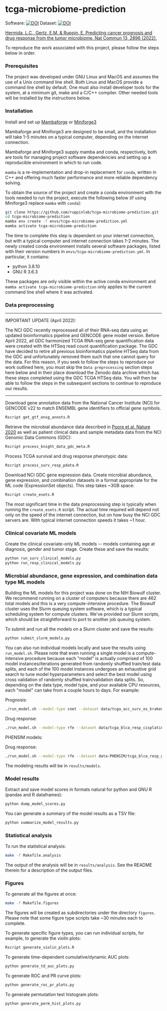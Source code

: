 # tcga-microbiome-prediction

Software: [![DOI](https://zenodo.org/badge/DOI/10.5281/zenodo.5838055.svg)](https://doi.org/10.5281/zenodo.5838055)
Dataset: [![DOI](https://zenodo.org/badge/DOI/10.5281/zenodo.5221525.svg)](https://doi.org/10.5281/zenodo.5221525)


[Hermida, L.C., Gertz, E.M. & Ruppin, E. Predicting cancer prognosis and drug
response from the tumor microbiome. Nat Commun 13, 2896 (2022).](https://doi.org/10.1038/s41467-022-30512-3)

To reproduce the work associated with this project, please follow the steps
below in order.

### Prerequisites

The project was developed under GNU Linux and MacOS and assumes the
use of a Unix command line shell. Both Linux and MacOS provide a
command line shell by default. One must also install developer tools
for the system, at a minimum git, make and a C/C++ compiler. Other
needed tools will be installed by the instructions below.

### Installation

Install and set up
[Mambaforge](https://github.com/conda-forge/miniforge#mambaforge) or
[Miniforge3](https://github.com/conda-forge/miniforge#miniforge3)

Mambaforge and Miniforge3 are designed to be small, and the installation will
take 1-5 minutes on a typical computer, depending on the internet connection.

Mambaforge and Miniforge3 supply mamba and conda, respectively, both are tools
for managing project software dependencies and setting up a reproducible
environment in which to run code.

`mamba` is a re-implementation and drop-in replacement for `conda`, written in
C++ and offering much faster performance and more reliable dependency solving.

To obtain the source of the project and create a conda environment
with the tools needed to run the project, execute the following below (if
using Miniforge3 replace `mamba` with `conda`):

```bash
git clone https://github.com/ruppinlab/tcga-microbiome-prediction.git
cd tcga-microbiome-prediction
mamba env create -f envs/tcga-microbiome-prediction.yml
mamba activate tcga-microbiome-prediction
```

The time to complete this step is dependent on your internet
connection, but with a typical computer and internet connection takes 1-2
minutes. The newly created conda environment installs several
software packages, listed with their version numbers in
`envs/tcga-microbiome-prediction.yml`. In particular, it contains:

-   python 3.8.10
-   GNU R 3.6.3

These packages are only visible within the active conda environment and
`mamba activate tcga-microbiome-prediction` only applies to the current command
line shell where it was activated.

### Data preprocessing

---

IMPORTANT UPDATE (April 2022):

The NCI GDC recently reprocessed all of their RNA-seq data using an updated
bioinformatics pipeline and GENCODE gene model version. Before April 2022, all
GDC harmonized TCGA RNA-seq gene quantification data were created with the
HTSeq read count quantification package. The GDC have decided to retire all
previous bioinformatics pipeline HTSeq data from the GDC and unfortunately
removed them such that one cannot query for the data. For this reason, if you
seek to follow the steps to reproduce our work outlined here, you must skip the
`Data preprocessing` section steps here below and in their place download the
Zenodo data archive which has these steps completed using the GDC TCGA HTSeq
data. You will then be able to follow the steps in the subsequent sections to
continue to reproduce our results.

---

Download gene annotation data from the National Cancer Institute (NCI)
for GENCODE v22 to match ENSEMBL gene identifiers to official gene
symbols.

```bash
Rscript get_gtf_ensg_annots.R
```

Retrieve the microbial abundance data described in
[Poore et al. Nature 2020](https://pubmed.ncbi.nlm.nih.gov/32214244/) as well
as patient clinical data and sample metadata data from the NCI Genomic Data
Commons (GDC):

```bash
Rscript process_knight_data_gdc_meta.R
```

Process TCGA survival and drug response phenotypic data:

```bash
Rscript process_surv_resp_pdata.R
```

Download NCI GDC gene expression data. Create microbial abundance, gene
expression, and combination datasets in a format appropriate for the
ML code (ExpressionSet objects). This step takes ~3GB space:

```bash
Rscript create_esets.R
```

The most significant time in the data preprocessing step is typically
when running the `create_esets.R` script. The actual time required will
depend not only on the speed of the internet connection, but on how
busy the NCI GDC servers are. With typical internet connection speeds it
takes ~1 hour.

### Clinical covariate ML models

Create the clinical covariate-only ML models -- models containing age at
diagnosis, gender and tumor stage. Create these and save the results:

```bash
python run_surv_clinical_models.py
python run_resp_clinical_models.py
```

### Microbial abundance, gene expression, and combination data type ML models

Building the ML models for this project was done on the NIH Biowulf
cluster. We recommend running on a cluster of computers because there
are 462 total models and this is a very compute-intensive procedure.
The Biowulf cluster uses the Slurm queuing system software, which is a
typical scheduling system for compute clusters. We've provided our
Slurm scripts, which should be straightforward to port to another job
queuing system.

To submit and run all the models on a Slurm cluster and save the results:

```bash
python submit_slurm_models.py
```

You can also run individual models locally and save the results using
`run_model.sh`. Please note that even running a single model is a
compute-intensive procedure because each "model" is actually comprised of 100
model instances/iterations generated from randomly shuffled train/test data
splits, and each of the 100 model instances undergoes an exhaustive grid search
to tune model hyperparameters and select the best model using cross validation
of randomly shuffled train/validation data splits. So, depending on the data
type, model type, and your available CPU resources, each "model" can take from
a couple hours to days. For example:

Prognosis:

```bash
./run_model.sh --model-type cnet --dataset data/tcga_acc_surv_os_kraken_eset.rds
```

Drug response:

```bash
./run_model.sh --model-type rfe --dataset data/tcga_blca_resp_cisplatin_kraken_eset.rds
```

PHENSIM models:

Drug response:
```bash
./run_model.sh --model-type rfe --dataset data-PHENSIM/tcga_blca_resp_gemcitabine_kraken_eset_virtualEndPert.rds
```

The modeling results will be in `results/models`.

### Model results

Extract and save model scores in formats natural for python and GNU R
(pandas and R dataframes):

```bash
python dump_model_scores.py
```

You can generate a summary of the model results as a TSV file:

```bash
python summarize_model_results.py
```

### Statistical analysis

To run the statistical analysis:

```bash
make -f Makefile.analysis
```

The output of the analysis will be in `results/analysis`. See the
README therein for a description of the output files.

### Figures

To generate all the figures at once:

```bash
make -f Makefile.figures
```

The figures will be created as subdirectories under the directory `figures`.
Please note that some figure type scripts take ~30 minutes each to complete.

To generate specific figure types, you can run individual scripts, for example,
to generate the violin plots:

```bash
Rscript generate_violin_plots.R
```

To generate time-dependent cumulative/dynamic AUC plots:

```bash
python generate_td_auc_plots.py
```

To generate ROC and PR curve plots:

```bash
python generate_roc_pr_plots.py
```

To generate permutation test histogram plots:

```bash
python generate_perm_hist_plots.py
```

